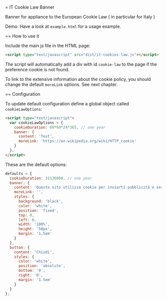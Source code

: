 
= IT Cookie Law Banner

Banner for appliance to the European Cookie Law ( in particular for Italy )

Demo: Have a look at `example.html` for a usage example.

== How to use it

Include the main js file in the HTML page:

```html
<script type="text/javascript" src="dist/it-cookies-law.js"></script>
```

The script will automatically add a div with id `cookie-law` to the page if 
the preference cookie is not found.

To link to the extensive information about the cookie policy, you should change
the default `moreLink` options. See next chapter.

== Configuration

To update default configuration define a global object called `cookieLawOptions`:

```html
<script type="text/javascript">
  var cookieLawOptions = {
    cookieDuration: 60*60*24*365, // one year
    banner: {
      content: 'Test',
      moreLink: 'https://en.wikipedia.org/wiki/HTTP_cookie'
    }
  };
</script>
```

These are the default options:

```javascript
defaults = {
  cookieDuration: 31536000, // one year
  banner: {
    content: 'Questo sito utilizza cookie per inviarti pubblicità e servizi in linea con le tue preferenze. Se vuoi saperne di più o negare il consenso a tutti o ad alcuni cookie {{clicca qui}}. Chiudendo questo banner, scorrendo questa pagina o cliccando qualunque suo elemento acconsenti all\'uso dei cookie.',
    moreLink: '',
    styles: {
      background: 'black',
      color: 'white',
      position: 'fixed',
      top: 0,
      left: 0,
      width: '100%',
      height: '50px',
      margin: '1.5em'
    }
  },
  button: {
    content: 'Chiudi',
    styles: {
      color: 'white',
      position: 'absolute',
      bottom: '0',
      right: '0',
      margin: '1.5em'
    }
  }
};
```